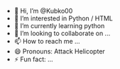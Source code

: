 - 👋 Hi, I’m @Kubko00
- 👀 I’m interested in Python / HTML
- 🌱 I’m currently learning python
- 💞️ I’m looking to collaborate on ...
- 📫 How to reach me ...
- 😄 Pronouns: Attack Helicopter
- ⚡ Fun fact: ...

<!---
Kubko00/Kubko00 is a ✨ special ✨ repository because its `README.md` (this file) appears on your GitHub profile.
You can click the Preview link to take a look at your changes.
--->
